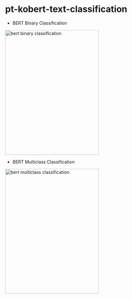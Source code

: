 # pt-kobert-text-classification

* BERT Binary Classification
<img src="https://github.com/kyucheolsim/pt-kobert-text-classification/blob/master/images/bert_binary_classification.png" width="300" height="400" alt="bert binary classification" />

* BERT Multiclass Classification
<img src="https://github.com/kyucheolsim/pt-kobert-text-classification/blob/master/images/bert_multiclass_classification.png" width="300" height="400" alt="bert multiclass classification" />
